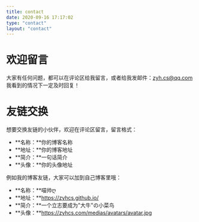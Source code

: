 ```yaml
---
title: contact
date: 2020-09-16 17:17:02
type: "contact"
layout: "contact"
---
```


# 欢迎留言
大家有任何问题，都可以在评论区给我留言，或者给我发邮件：zyh.cs@qq.com
我看到的情况下一定及时回复！

# 友链交换
想要交换友链的小伙伴，欢迎在评论区留言，留言格式：
* **名称：**你的博客名称
* **地址：**你的博客地址
* **简介：**一句话简介
* **头像：**你的头像地址

例如我的博客友链，大家可以加到自己博客里哦：
* **名称：**喵帅ღ
* **地址：**https://zyhcs.github.io/
* **简介：**一个立志要成为"大牛"の小菜鸟
* **头像：**https://zyhcs.com/medias/avatars/avatar.jpg
